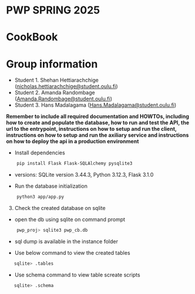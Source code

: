 # PWP SPRING 2025
# CookBook
# Group information
* Student 1. Shehan Hettiarachchige (nicholas.hettiarachchige@student.oulu.fi)
* Student 2. Amanda Randombage (Amanda.Randombage@student.oulu.fi)
* Student 3. Hans Madalagama (Hans.Madalagama@student.oulu.fi)


__Remember to include all required documentation and HOWTOs, including how to create and populate the database, how to run and test the API, the url to the entrypoint, instructions on how to setup and run the client, instructions on how to setup and run the axiliary service and instructions on how to deploy the api in a production environment__


- Install dependencies

```bash
    pip install Flask Flask-SQLAlchemy pysqlite3
```

- versions:
    SQLite version 3.44.3,
    Python 3.12.3,
    Flask 3.1.0

- Run the database initialization

```bash
    python3 app/app.py
```

3. Check the created database on sqlite

- open the db using sqlite on command prompt

```bash
    pwp_proj> sqlite3 pwp_cb.db
```
- sql dump is available in the instance folder


- Use below command to view the created tables

```bash
   sqlite> .tables
```

- Use schema command to view table screate scripts

```bash
   sqlite> .schema
```
